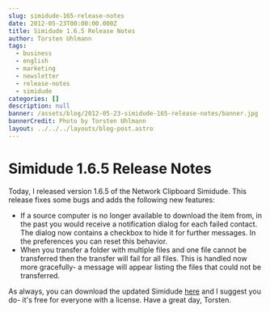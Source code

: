 ```yaml
---
slug: simidude-165-release-notes
date: 2012-05-23T00:00:00.000Z
title: Simidude 1.6.5 Release Notes
author: Torsten Uhlmann
tags:
  - business
  - english
  - marketing
  - newsletter
  - release-notes
  - simidude
categories: []
description: null
banner: /assets/blog/2012-05-23-simidude-165-release-notes/banner.jpg
bannerCredit: Photo by Torsten Uhlmann
layout: ../../../layouts/blog-post.astro
---
```


Simidude 1.6.5 Release Notes
============================

Today, I released version 1.6.5 of the Network Clipboard Simidude. This release fixes some bugs and adds the following new features:

-   If a source computer is no longer available to download the item from, in the past you would receive a notification dialog for each failed contact. The dialog now contains a checkbox to hide it for further messages. In the preferences you can reset this behavior.
-   When you transfer a folder with multiple files and one file cannot be transferred then the transfer will fail for all files. This is handled now more gracefully- a message will appear listing the files that could not be transferred.

As always, you can download the updated Simidude [here](http://www.agynamix.de/products/simidude/download/) and I suggest you do- it's free for everyone with a license. Have a great day, Torsten.
